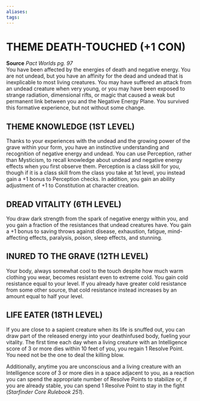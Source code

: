 ```yaml
---
aliases: 
tags: 
---
```

# THEME DEATH-TOUCHED (+1 CON)

**Source** _Pact Worlds pg. 97_  
You have been affected by the energies of death and negative energy. You are not undead, but you have an affinity for the dead and undead that is inexplicable to most living creatures. You may have suffered an attack from an undead creature when very young, or you may have been exposed to strange radiation, dimensional rifts, or magic that caused a weak but permanent link between you and the Negative Energy Plane. You survived this formative experience, but not without some change.  

## THEME KNOWLEDGE (1ST LEVEL)

Thanks to your experiences with the undead and the growing power of the grave within your form, you have an instinctive understanding and recognition of negative energy and undead. You can use Perception, rather than Mysticism, to recall knowledge about undead and negative energy effects when you first observe them. Perception is a class skill for you, though if it is a class skill from the class you take at 1st level, you instead gain a +1 bonus to Perception checks. In addition, you gain an ability adjustment of +1 to Constitution at character creation.  

## DREAD VITALITY (6TH LEVEL)

You draw dark strength from the spark of negative energy within you, and you gain a fraction of the resistances that undead creatures have. You gain a +1 bonus to saving throws against disease, exhaustion, fatigue, mind-affecting effects, paralysis, poison, sleep effects, and stunning.  

## INURED TO THE GRAVE (12TH LEVEL)

Your body, always somewhat cool to the touch despite how much warm clothing you wear, becomes resistant even to extreme cold. You gain cold resistance equal to your level. If you already have greater cold resistance from some other source, that cold resistance instead increases by an amount equal to half your level.  

## LIFE EATER (18TH LEVEL)

If you are close to a sapient creature when its life is snuffed out, you can draw part of the released energy into your deathinfused body, fueling your vitality. The first time each day when a living creature with an Intelligence score of 3 or more dies within 10 feet of you, you regain 1 Resolve Point. You need not be the one to deal the killing blow.

Additionally, anytime you are unconscious and a living creature with an Intelligence score of 3 or more dies in a space adjacent to you, as a reaction you can spend the appropriate number of Resolve Points to stabilize or, if you are already stable, you can spend 1 Resolve Point to stay in the fight (_Starfinder Core Rulebook 251_).
